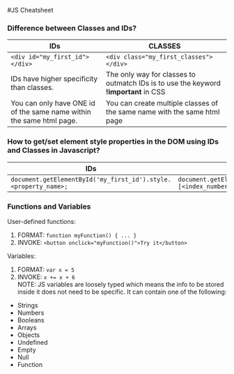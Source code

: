 #JS Cheatsheet

### Difference between Classes and IDs?

IDs | CLASSES
------------ | -------------
```<div id="my_first_id"></div>``` | ```<div class="my_first_classes"></div>```
IDs have higher specificity than classes.  | The only way for classes to outmatch IDs is to use the keyword **!important** in CSS
You can only have ONE id of the same name within the same html page.   | You can create multiple classes of the same name with the same html page

### How to get/set element style properties in the DOM using IDs and Classes in Javascript?

IDs | CLASSES
------------ | -------------
```document.getElementById('my_first_id').style.<property_name>;``` | ```document.getElementsByClassname('my_first_id')[<index_number>].style.<property_name>;```

### Functions and Variables

User-defined functions:
1. FORMAT: 
``` function myFunction() { ... } ```
2. INVOKE:
``` <button onclick="myFunction()">Try it</button> ```

Variables:
1. FORMAT:
``` var x = 5 ```
2. INVOKE: 
``` x += x + 6 ```  <br />
NOTE: JS variables are loosely typed which means the info to be stored inside it does not need to be specific.
It can contain one of the following: 
* Strings
* Numbers
* Booleans
* Arrays
* Objects 
* Undefined
* Empty
* Null
* Function



